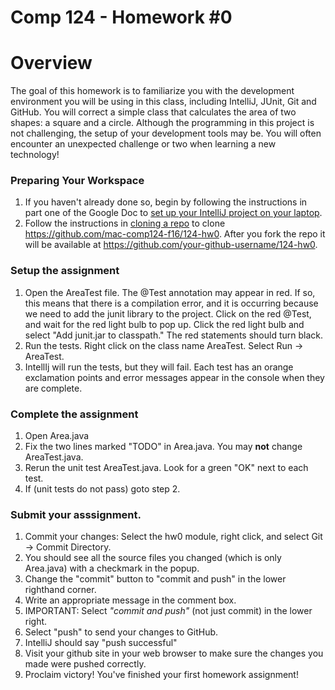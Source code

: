 Comp 124 - Homework #0
===

# Overview

The goal of this homework is to familiarize you with the development environment you will be using in this class, including IntelliJ, JUnit, Git and GitHub.
You will correct a simple class that calculates the area of two shapes: a square and a circle.
Although the programming in this project is not challenging, the setup of your development tools may be.
You will often encounter an unexpected challenge or two when learning a new technology!

### Preparing Your Workspace

1. If you haven't already done so, begin by following the instructions in part one of the Google Doc to [set up your IntelliJ project on your laptop](https://docs.google.com/a/macalester.edu/document/d/1zuF7pQvylonBkxgcCaY38sPsqXgPlp6YkB3yA_vHVbQ/edit?usp=sharing).
2. Follow the instructions in [cloning a repo](https://docs.google.com/a/macalester.edu/document/d/15F5NFm5hoibSV9E5IDO8icvp3ddiJ4cjQ-dXgCP6S9Y/edit?usp=sharing) to clone https://github.com/mac-comp124-f16/124-hw0. After you fork the repo it will be available at https://github.com/your-github-username/124-hw0.

### Setup the assignment

1. Open the AreaTest file. The @Test annotation may appear in red. If so, this means that there is a compilation error, and it is occurring because we need to add the junit library to the project. Click on the red @Test, and wait for the red light bulb to pop up. Click the red light bulb and select "Add junit.jar to classpath." The red statements should turn black.
2. Run the tests. Right click on the class name AreaTest. Select Run -> AreaTest. 
3. IntellIj will run the tests, but they will fail. Each test has an orange exclamation points and error messages appear in the console when they are complete.

### Complete the assignment

1. Open Area.java
2. Fix the two lines marked "TODO" in Area.java.   You may **not** change AreaTest.java.
3. Rerun the unit test AreaTest.java. Look for a green "OK" next to each test.
4. If (unit tests do not pass) goto step 2.

### Submit your asssignment.
1. Commit your changes: Select the hw0 module, right click, and select Git -> Commit Directory.
2. You should see all the source files you changed (which is only Area.java) with a checkmark in the popup.
3. Change the "commit" button to "commit and push" in the lower righthand corner.
4. Write an appropriate message in the comment box.
5. IMPORTANT: Select *"commit and push"* (not just commit) in the lower right.
6. Select "push" to send your changes to GitHub.
7. IntelliJ should say "push successful"
8. Visit your github site in your web browser to make sure the changes you made were pushed correctly.
9. Proclaim victory!  You've finished your first homework assignment!
